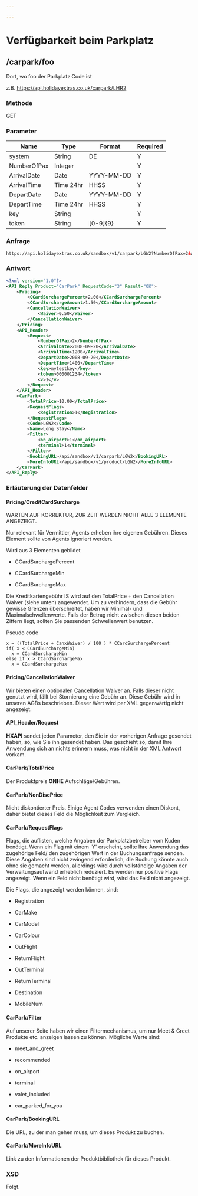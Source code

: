 ```yaml
---

---
```


# Verfügbarkeit beim Parkplatz








## /carpark/foo

Dort, wo foo der Parkplatz Code ist

z.B. https://api.holidayextras.co.uk/carpark/LHR2


### Methode

GET










### Parameter

 | Name        | Type      | Format     | Required |
 | ----        | ----      | ------     | -------- |
 | system      | String    | DE         | Y        |
 | NumberOfPax | Integer   |            | Y        |
 | ArrivalDate | Date      | YYYY-MM-DD | Y        |
 | ArrivalTime | Time 24hr | HHSS       | Y        |
 | DepartDate  | Date      | YYYY-MM-DD | Y        |
 | DepartTime  | Time 24hr | HHSS       | Y        |
 | key         | String    |            | Y        |
 | token       | String    | [0-9]{9}   | Y        |






### Anfrage

```html
https://api.holidayextras.co.uk/sandbox/v1/carpark/LGW2?NumberOfPax=2&ArrivalDate=2008-09-20&ArrivalTime=1200&DepartDate=2008-09-20&DepartTime=1400&key=mytestkey&token=000001234
```









### Antwort

```xml
<?xml version="1.0"?>
<API_Reply Product="CarPark" RequestCode="3" Result="OK">
	<Pricing>
		<CCardSurchargePercent>2.00</CCardSurchargePercent>
		<CCardSurchargeAmount>1.50</CCardSurchargeAmount>
		<CancellationWaiver>
			<Waiver>0.50</Waiver>
		</CancellationWaiver>
	</Pricing>
	<API_Header>
		<Request>
			<NumberOfPax>2</NumberOfPax>
			<ArrivalDate>2008-09-20</ArrivalDate>
			<ArrivalTime>1200</ArrivalTime>
			<DepartDate>2008-09-20</DepartDate>
			<DepartTime>1400</DepartTime>
			<key>mytestkey</key>
			<token>000001234</token>
			<v>1</v>
		</Request>
	</API_Header>
	<CarPark>
		<TotalPrice>10.00</TotalPrice>
		<RequestFlags>
			<Registration>1</Registration>
		</RequestFlags>
		<Code>LGW2</Code>
		<Name>Long Stay</Name>
		<Filter>
			<on_airport>1</on_airport>
			<terminal>1</terminal>
		</Filter>
		<BookingURL>/api/sandbox/v1/carpark/LGW2</BookingURL>
		<MoreInfoURL>/api/sandbox/v1/product/LGW2</MoreInfoURL>
	</CarPark>
</API_Reply>


```





### Erläuterung der Datenfelder


#### Pricing/CreditCardSurcharge

WARTEN AUF KORREKTUR, ZUR ZEIT WERDEN NICHT ALLE 3 ELEMENTE ANGEZEIGT.

Nur relevant für Vermittler, Agents erheben ihre eigenen Gebühren. Dieses Element sollte von Agents ignoriert werden.

Wird aus 3 Elementen gebildet

*  CCardSurchargePercent

*  CCardSurchargeMin

*  CCardSurchargeMax

Die Kreditkartengebühr IS wird auf den TotalPrice + den Cancellation Waiver (siehe unten) angewendet. Um zu verhindern, dass die Gebühr gewisse Grenzen überschreitet, haben wir Minimal- und Maximalschwellenwerte. Falls der Betrag nicht zwischen diesen beiden Ziffern liegt, sollten Sie passenden Schwellenwert benutzen.

Pseudo code
```
x = ((TotalPrice + CanxWaiver) / 100 ) * CCardSurchargePercent
if( x < CCardSurchargeMin)
  x = CCardSurchargeMin
else if x > CCardSurchargeMax
  x = CCardSurchargeMax
```

#### Pricing/CancellationWaiver

 Wir bieten einen optionalen Cancellation Waiver an. Falls dieser nicht genutzt wird, fällt bei Stornierung eine Gebühr an. Diese Gebühr wird in unseren AGBs beschrieben. Dieser Wert wird per XML gegenwärtig nicht angezeigt.

#### API_Header/Request

**HXAPI** sendet jeden Parameter, den Sie in der vorherigen Anfrage gesendet haben, so, wie Sie ihn gesendet haben. Das geschieht so, damit Ihre Anwendung sich an nichts erinnern muss, was nicht in der XML Antwort vorkam.

#### CarPark/TotalPrice

Der Produktpreis **ONHE** Aufschläge/Gebühren.

#### CarPark/NonDiscPrice

Nicht diskontierter Preis. Einige Agent Codes verwenden einen Diskont, daher bietet dieses Feld die Möglichkeit zum Vergleich.

#### CarPark/RequestFlags

Flags, die auflisten, welche Angaben der Parkplatzbetreiber vom Kuden benötigt. Wenn ein Flag mit einem 'Y' erscheint, sollte Ihre Anwendung das zugehörige Feld/ den zugehörigen Wert in der Buchungsanfrage senden. Diese Angaben sind nicht zwingend erforderlich, die Buchung könnte auch ohne sie gemacht werden, allerdings wird durch vollständige Angaben der Verwaltungsaufwand erheblich reduziert. Es werden nur positive Flags angezeigt. Wenn ein Feld nicht benötigt wird, wird das Feld nicht angezeigt.

Die Flags, die angezeigt werden können, sind:


*  Registration

*  CarMake

*  CarModel

*  CarColour

*  OutFlight

*  ReturnFlight

*  OutTerminal

*  ReturnTerminal

*  Destination

*  MobileNum


#### CarPark/Filter

Auf unserer Seite haben wir einen Filtermechanismus, um nur Meet & Greet Produkte etc. anzeigen lassen zu können. Mögliche Werte sind:


*  meet_and_greet

*  recommended

*  on_airport

*  terminal

*  valet_included

*  car_parked_for_you


#### CarPark/BookingURL

Die URL, zu der man gehen muss, um dieses Produkt zu buchen.


#### CarPark/MoreInfoURL

Link zu den Informationen der Produktbibliothek für dieses Produkt.



### XSD

Folgt.
